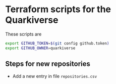 # Terraform scripts for the Quarkiverse

These scripts are 

```bash
export GITHUB_TOKEN=$(git config github.token)
export GITHUB_OWNER=quarkiverse
```
## Steps for new repositories

- Add a new entry in file `repositories.csv`
